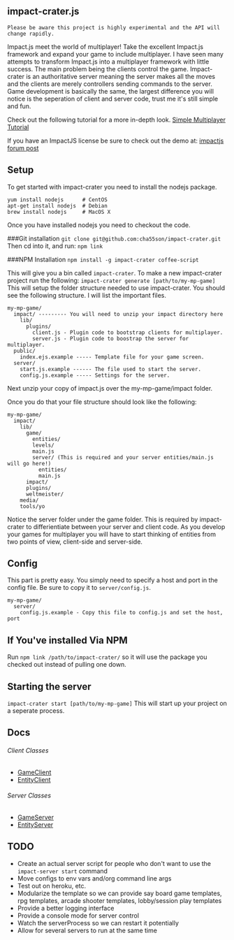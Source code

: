 ## impact-crater.js

```
Please be aware this project is highly experimental and the API will change rapidly.
```

Impact.js meet the world of multiplayer! Take the excellent Impact.js framework and
expand your game to include multiplayer. I have seen many attempts to transform Impact.js into a
multiplayer framework with little success. The main problem being the clients control the game.
Impact-crater is an authoritative server meaning the server makes all the moves and the clients are
merely controllers sending commands to the server. Game development is basically the same, the largest
difference you will notice is the seperation of client and server code, trust me it's still simple and fun.

Check out the following tutorial for a more in-depth look.
[Simple Multiplayer Tutorial](https://github.com/cha55son/impact-crater/wiki/Simple-Multiplayer-Tutorial)

If you have an ImpactJS license be sure to check out the demo at:
[impactjs forum post](http://impactjs.com/forums/private/easy-authoritative-impactjs-server)

## Setup

To get started with impact-crater you need to install the nodejs package.

    yum install nodejs      # CentOS
    apt-get install nodejs  # Debian
    brew install nodejs     # MacOS X

Once you have installed nodejs you need to checkout the code.

###Git installation
```git clone git@github.com:cha55son/impact-crater.git```
Then cd into it, and run:
```npm link```

###NPM Installation
```npm install -g impact-crater coffee-script```

This will give you a bin called ```impact-crater```. To make a new impact-crater project run the following:
```impact-crater generate [path/to/my-mp-game]```
This will setup the folder structure needed to use impact-crater. You should see the following structure. I will list the important files.

    my-mp-game/
      impact/ --------- You will need to unzip your impact directory here
        lib/
          plugins/
            client.js - Plugin code to bootstrap clients for multiplayer.
            server.js - Plugin code to boostrap the server for multiplayer.
      public/
        index.ejs.example ----- Template file for your game screen.
      server/
        start.js.example ------ The file used to start the server.
        config.js.example ----- Settings for the server.

Next unzip your copy of impact.js over the my-mp-game/impact folder.

Once you do that your file structure should look like the following:

    my-mp-game/
      impact/
        lib/
          game/
            entities/
            levels/
            main.js
            server/ (This is required and your server entities/main.js will go here!)
              entities/
              main.js
          impact/
          plugins/
          weltmeister/
        media/
        tools/yo

Notice the server folder under the game folder. This is required by impact-crater to differientiate between your server and client code. As you develop your games for multiplayer you will have to start thinking of entities from two points of
view, client-side and server-side.

## Config

This part is pretty easy. You simply need to specify a host and port in the config file. Be sure to copy it to `server/config.js`.

    my-mp-game/
      server/
        config.js.example - Copy this file to config.js and set the host, port

## If You've installed Via NPM
Run ```npm link /path/to/impact-crater/``` so it will use the package you checked out instead of pulling one down.

## Starting the server
```impact-crater start [path/to/my-mp-game]```
This will start up your project on a seperate process.

## Docs

###### Client Classes
* [GameClient](https://github.com/cha55son/impact-crater/wiki/GameClient)
* [EntityClient](https://github.com/cha55son/impact-crater/wiki/EntityClient)

###### Server Classes
* [GameServer](https://github.com/cha55son/impact-crater/wiki/GameServer)
* [EntityServer](https://github.com/cha55son/impact-crater/wiki/EntityServer)

## TODO
* Create an actual server script for people who don't want to use the ```impact-server start``` command
* Move configs to env vars and/org command line args
* Test out on heroku, etc.
* Modularize the template so we can provide say board game templates, rpg templates, arcade shooter templates, lobby/session play templates
* Provide a better logging interface
* Provide a console mode for server control
* Watch the serverProcess so we can restart it potentially
* Allow for several servers to run at the same time

